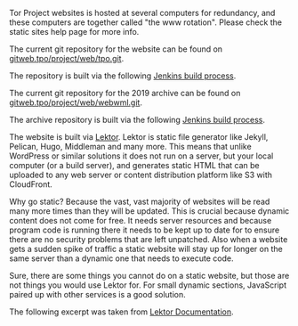 Tor Project websites is hosted at several computers for redundancy, and these computers are together called "the www rotation". Please check the ​static sites help page for more info.

The current git repository for the website can be found on ​[gitweb.tpo/project/web/tpo.git](https://gitweb.torproject.org/project/web/tpo.git/).

The repository is built via the following ​[Jenkins build process](https://jenkins.torproject.org/job/lektor-website-tpo-translation/).

The current git repository for the 2019 archive can be found on ​[gitweb.tpo/project/web/webwml.git](https://gitweb.torproject.org/project/web/webwml.git/).

The archive repository is built via the following ​[Jenkins build process](https://jenkins.torproject.org/job/website-build-webwml/).

The website is built via [Lektor](https://getlektor.com). Lektor is static file generator like Jekyll, Pelican, Hugo, Middleman and many more. 
This means that unlike WordPress or similar solutions it does not run on a server, but your local computer (or a build server), and generates static HTML that can be uploaded to any web server or content distribution platform like S3 with CloudFront.

Why go static? Because the vast, vast majority of websites will be read many more times than they will be updated. This is crucial because dynamic content does not come for free. It needs server resources and because program code is running there it needs to be kept up to date for to ensure there are no security problems that are left unpatched. Also when a website gets a sudden spike of traffic a static website will stay up for longer on the same server than a dynamic one that needs to execute code.

Sure, there are some things you cannot do on a static website, but those are not things you would use Lektor for. For small dynamic sections, JavaScript paired up with other services is a good solution.

The following excerpt was taken from [Lektor Documentation](https://www.getlektor.com/docs/what/).

